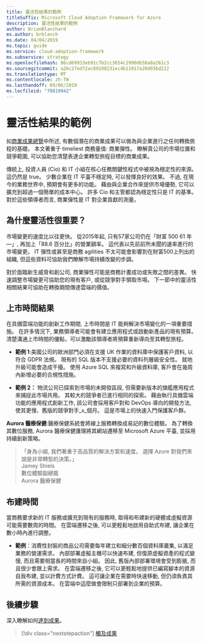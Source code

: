 ```yaml
---
title: 靈活性結果的範例
titleSuffix: Microsoft Cloud Adoption Framework for Azure
description: 靈活性結果的範例
author: BrianBlanchard
ms.author: brblanch
ms.date: 04/04/2019
ms.topic: guide
ms.service: cloud-adoption-framework
ms.subservice: strategy
ms.openlocfilehash: 86cd69933eb91c7b2cc3654c2990db58a8a261c3
ms.sourcegitcommit: a26c27ed72ac89198231ec4b11917a20d03bd222
ms.translationtype: MT
ms.contentlocale: zh-TW
ms.lasthandoff: 09/06/2019
ms.locfileid: "70819942"
---
```

# <a name="examples-of-agility-outcomes"></a>靈活性結果的範例

如[商業成果總覽](./index.md)中所述, 有數個潛在的商業成果可以做為與企業進行之任何轉換旅程的基礎。 本文著重于 timeliest 商務量值: 商業彈性。 瞭解貴公司的市場位置和競爭範圍, 可以協助您清楚表達企業轉型旅程目標的商業成果。

傳統上, 投資人員 (Cio) 和 IT 小組在核心任務關鍵性程式中被視為穩定性的來源。 這仍然是 true。 少數企業在 IT 平臺不穩定時, 可以發揮良好的效果。 不過, 在現今的業務世界中, 預期會有更多的功能。 藉由與企業合作來提供市場優勢, 它可以擴充到超過一個簡單的成本中心。 許多 Cio 和主管都認為穩定性只是 IT 的基準。 對於這些領導者而言, 商業彈性是 IT 對企業貢獻的測量。

<!-- markdownlint-disable MD026 -->

## <a name="why-is-agility-so-important"></a>為什麼靈活性很重要？

市場變更的速度比以往更快。 從2015年起, 只有57家公司仍在「財富 500 61 年&mdash;」, 再加上「88.6 百分比」的營業額率。 這代表以先前前所未聞的速率進行的市場變更。 IT 彈性或甚至是商務 agilities 不太可能會影響到在財富500上列出的組織, 但這些資料可協助我們瞭解市場持續改變的步調。

對於面臨新生威脅和創公司, 商業彈性可能是商務計畫成功或失敗之間的差異。 快速調整市場變更可協助您的現有客戶, 或從競爭對手領取市場。 下一節中的靈活性相關結果可協助在轉換期間傳達雲端的價值。

## <a name="time-to-market-outcome"></a>上市時間結果

在具備雲端功能的創新工作期間, 上市時間是 IT 能夠解決市場變化的一項重要措施。 在許多情況下, 業務領導者可能會有建立應用程式或啟動新產品的現有預算。 清楚溝通上市時間的優點，可以激勵該領導者將預算重新導向至其轉型旅程。

- **範例 1**:美國公司的歐洲部門必須在支援 UK 作業的資料庫中保護客戶資料, 以符合 GDPR 法規。 現有的 SQL 版本不支援必要的資料列層級安全性。 就地升級可能會造成干擾。 使用 Azure SQL 來複寫和升級資料庫, 客戶會在幾周內新增必要的合規性措施。

- **範例 2：** 物流公司已探索到市場的未開發區段, 但需要新版本的旗艦應用程式來捕捉此市場共用。 其較大的競爭者已進行相同的探索。 藉由執行具備雲端功能的應用程式創新工作, 該公司會採用客戶對和 DevOps 導向的開發方法, 使其更慢、舊版的競爭對手_x_個月。 這是市場上的快速入門保護客戶群。

**Aurora 醫療保健**:醫療保健系統會將線上服務轉換成易記的數位體驗。 為了轉換其數位服務, Aurora 醫療保健護理將其網站遷移至 Microsoft Azure 平臺, 並採用持續創新策略。

> 「身為小組, 我們著重于高品質的解決方案和速度。 選擇 Azure 對我們來說是非常轉型的決策。」  
> Jamey Shiels  
> 數位體驗副總裁  
> Aurora 醫療保健

## <a name="provision-time"></a>布建時間

當商務要求新的 IT 服務或擴充到現有的服務時, 取得和布建新的硬體或虛擬資源可能需要數周的時間。 在雲端遷移之後, 可以更輕鬆地啟用自助式布建, 讓企業在數小時內進行調整。

- **範例**：消費性封裝的商品公司需要每年建立和細分數百個資料庫叢集, 以滿足業務的營運需求。 內部部署虛擬主機可以快速布建, 但復原虛擬資產的程式變慢, 而且需要相當長的時間來自小組。 因此, 舊版內部部署環境會受到膨脹, 而且很少會跟上需求。 在雲端遷移之後, 它可以更輕鬆地提供已編寫腳本的資源自我布建, 並以計費方式計費。 這可讓企業在需要時快速移動, 但仍須負責其所需的資源成本。 在雲端中這麼做會限制只部署到企業的預算。

## <a name="next-steps"></a>後續步驟

深入瞭解如何[達到成果](./reach-outcomes.md)。

> [!div class="nextstepaction"]
> [觸及成果](./reach-outcomes.md)
